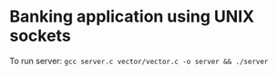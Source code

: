# Banking application using UNIX sockets

To run server: `gcc server.c vector/vector.c -o server && ./server`
